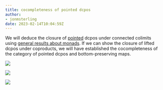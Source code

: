 ```yaml
---
title: cocompleteness of pointed dcpos
author:
- jonmsterling
date: 2023-02-14T10:04:59Z
---
```


We will deduce the closure of [pointed](jms-001S) dcpos under connected colimits using [general results about monads](jms-002U). If we can show the closure of lifted dcpos under coproducts, we will have established the cocompleteness of the category of pointed dcpos and bottom-preserving maps.

![](jms-001D)

![](jms-001F)

![](jms-001L)
